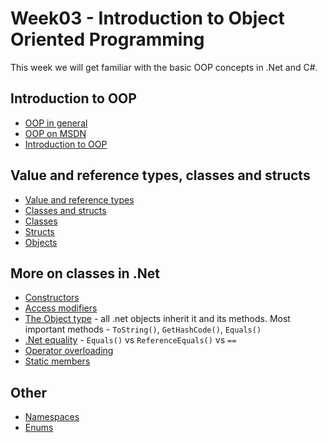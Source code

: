 # Week03 - Introduction to Object Oriented Programming

This week we will get familiar with the basic OOP concepts in .Net and C#.

## Introduction to OOP

* [OOP in general](https://www.youtube.com/watch?v=lbXsrHGhBAU)
* [OOP on MSDN](https://msdn.microsoft.com/en-us/library/dd460654.aspx)
* [Introduction to OOP](http://www.codeproject.com/Articles/22769/Introduction-to-Object-Oriented-Programming-Concep)

## Value and reference types, classes and structs

* [Value and reference types](https://msdn.microsoft.com/en-us/library/4d43ts61%28v=vs.90%29.aspx)
* [Classes and structs](http://stackoverflow.com/questions/13049/whats-the-difference-between-struct-and-class-in-net/13275#13275)
* [Classes](https://msdn.microsoft.com/en-us/library/x9afc042.aspx)
* [Structs](https://msdn.microsoft.com/en-us/library/saxz13w4.aspx)
* [Objects](https://msdn.microsoft.com/en-us/library/ms173110.aspx)

## More on classes in .Net

* [Constructors](https://msdn.microsoft.com/en-us/library/ms173115.aspx)
* [Access modifiers](https://msdn.microsoft.com/en-us/library/wxh6fsc7.aspx)
* [The Object type](https://msdn.microsoft.com/en-us/library/system.object.aspx) - all .net objects inherit it and its methods. Most important methods - `ToString()`, `GetHashCode()`, `Equals()`
* [.Net equality](http://www.codeproject.com/Articles/18714/Comparing-Values-for-Equality-in-NET-Identity-and) - `Equals()` vs `ReferenceEquals()` vs `==`
* [Operator overloading](http://www.codeproject.com/Articles/178309/Operator-Overloading-in-C-NET)
* [Static members](https://msdn.microsoft.com/en-us/library/aa645629%28v=vs.71%29.aspx)

## Other

* [Namespaces](https://msdn.microsoft.com/en-us/library/dfb3cx8s.aspx)
* [Enums](https://msdn.microsoft.com/en-us/library/sbbt4032.aspx)
